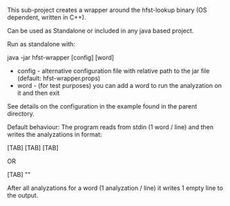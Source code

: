 This sub-project creates a wrapper around the hfst-lookup binary (OS dependent, written in C++).

Can be used as Standalone or included in any java based project.

Run as standalone with:

java -jar hfst-wrapper [config] [word]

* config - alternative configuration file with relative path to the jar file (default: hfst-wrapper.props)
* word - (for test purposes) you can add a word to run the analyzation on it and then exit

See details on the configuration in the example found in the parent directory.

Default behaviour:
The program reads from stdin (1 word / line) and then writes the analyzations in format:

<source> [TAB] <analyzation> [TAB] <lemma> [TAB] <features>

OR

<source> [TAB] "<unknown>"

After all analyzations for a word (1 analyzation / line) it writes 1 empty line to the output.
